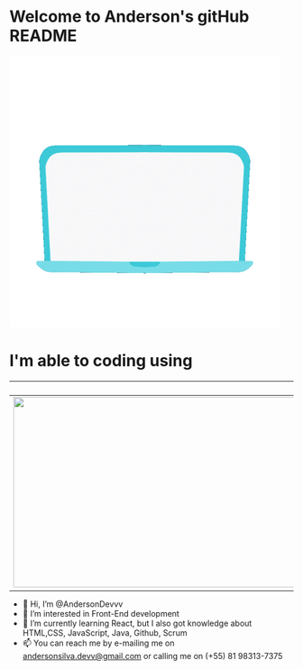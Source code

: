 # Welcome to Anderson's gitHub README

![Hello World!](https://github.com/AndersonDevv/ReadMe/blob/main/helloWorld.gif)

# I'm able to coding using 
Front-End | Backend 
------------ | -------------
<img src="https://github.com/AndersonDevvv/readMe/blob/main/frontEndTec.png" width="1320" height="337">| <img src="https://github.com/AndersonDevvv/readMe/blob/main/JavaPostgress.png" width="1000" height="300">

- 👋 Hi, I’m @AndersonDevvv
- 👀 I’m interested in Front-End development 
- 🌱 I’m currently learning React, but I also got knowledge about HTML,CSS, JavaScript, Java, Github, Scrum
- 📫 You can reach me by e-mailing me on andersonsilva.devv@gmail.com or calling me on (+55) 81 98313-7375


<!---
AndersonDevvv/AndersonDevvv is a ✨ special ✨ repository because its `README.md` (this file) appears on your GitHub profile.
You can click the Preview link to take a look at your changes.
Created by Anderson Silva using https://guides.github.com/features/mastering-markdown/
--->

